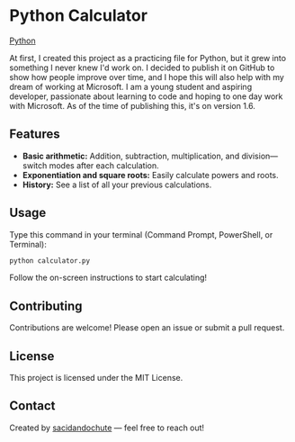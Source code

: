 # Python Calculator

[Python](https://www.python.org/)

At first, I created this project as a practicing file for Python, but it grew into something I never knew I'd work on. I decided to publish it on GitHub to show how people improve over time, and I hope this will also help with my dream of working at Microsoft. I am a young student and aspiring developer, passionate about learning to code and hoping to one day work with Microsoft. As of the time of publishing this, it's on version 1.6.

## Features

- **Basic arithmetic:** Addition, subtraction, multiplication, and division—switch modes after each calculation.
- **Exponentiation and square roots:** Easily calculate powers and roots.
- **History:** See a list of all your previous calculations.

## Usage

Type this command in your terminal (Command Prompt, PowerShell, or Terminal):

```bash
python calculator.py
```

Follow the on-screen instructions to start calculating!

## Contributing

Contributions are welcome! Please open an issue or submit a pull request.

## License

This project is licensed under the MIT License.

## Contact

Created by [sacidandochute](https://github.com/sacidandochute) — feel free to reach out!
